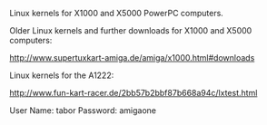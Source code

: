 Linux kernels for X1000 and X5000 PowerPC computers.

Older Linux kernels and further downloads for X1000 and X5000 computers:

http://www.supertuxkart-amiga.de/amiga/x1000.html#downloads

Linux kernels for the A1222:

http://www.fun-kart-racer.de/2bb57b2bbf87b668a94c/lxtest.html

User Name: tabor
Password: amigaone
